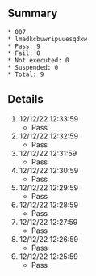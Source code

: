 ## Summary
	* 007
	* lmadkcbuwripuuesqdxw
	* Pass: 9
	* Fail: 0
	* Not executed: 0
	* Suspended: 0
	* Total: 9
## Details
1. 12/12/22 12:33:59
	* Pass
2. 12/12/22 12:32:59
	* Pass
3. 12/12/22 12:31:59
	* Pass
4. 12/12/22 12:30:59
	* Pass
5. 12/12/22 12:29:59
	* Pass
6. 12/12/22 12:28:59
	* Pass
7. 12/12/22 12:27:59
	* Pass
8. 12/12/22 12:26:59
	* Pass
9. 12/12/22 12:25:59
	* Pass
